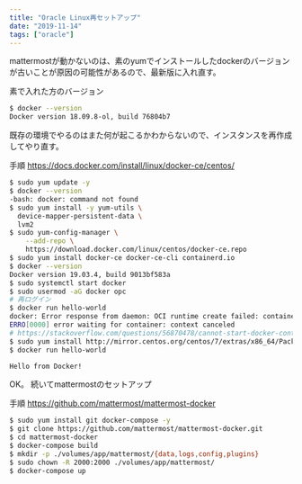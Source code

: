```yaml
---
title: "Oracle Linux再セットアップ"
date: "2019-11-14"
tags: ["oracle"]
---
```


mattermostが動かないのは、素のyumでインストールしたdockerのバージョンが古いことが原因の可能性があるので、最新版に入れ直す。

素で入れた方のバージョン
```Bash
$ docker --version
Docker version 18.09.8-ol, build 76804b7
```

既存の環境でやるのはまた何が起こるかわからないので、インスタンスを再作成してやり直す。

手順
https://docs.docker.com/install/linux/docker-ce/centos/

```Bash
$ sudo yum update -y
$ docker --version
-bash: docker: command not found
$ sudo yum install -y yum-utils \
  device-mapper-persistent-data \
  lvm2
$ sudo yum-config-manager \
    --add-repo \
    https://download.docker.com/linux/centos/docker-ce.repo
$ sudo yum install docker-ce docker-ce-cli containerd.io
$ docker --version
Docker version 19.03.4, build 9013bf583a
$ sudo systemctl start docker
$ sudo usermod -aG docker opc
# 再ログイン
$ docker run hello-world
docker: Error response from daemon: OCI runtime create failed: container_linux.go:346: starting container process caused "process_linux.go:449: container init caused \"write /proc/self/attr/keycreate: permission denied\"": unknown.
ERRO[0000] error waiting for container: context canceled 
# https://stackoverflow.com/questions/56870478/cannot-start-docker-container-in-docker-ce-on-oracle-linux
$ sudo yum install http://mirror.centos.org/centos/7/extras/x86_64/Packages/container-selinux-2.107-1.el7_6.noarch.rpm
$ docker run hello-world

Hello from Docker!
```
OK。
続いてmattermostのセットアップ

手順
https://github.com/mattermost/mattermost-docker
```bash
$ sudo yum install git docker-compose -y
$ git clone https://github.com/mattermost/mattermost-docker.git
$ cd mattermost-docker
$ docker-compose build
$ mkdir -p ./volumes/app/mattermost/{data,logs,config,plugins}
$ sudo chown -R 2000:2000 ./volumes/app/mattermost/
$ docker-compose up
```
